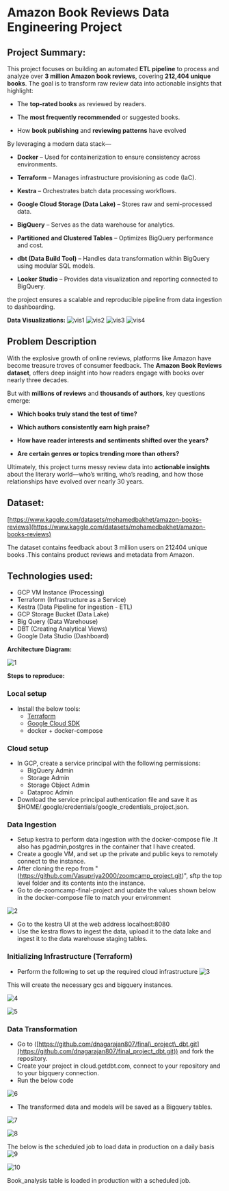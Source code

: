 

# **Amazon Book Reviews Data Engineering Project**

## **Project Summary:**

This project focuses on building an automated **ETL pipeline** to process and analyze over **3 million Amazon book reviews**, covering **212,404 unique books**. The goal is to transform raw review data into actionable insights that highlight:

* The **top-rated books** as reviewed by readers.

* The **most frequently recommended** or suggested books.

* How **book publishing** and **reviewing patterns** have evolved 

By leveraging a modern data stack—

* **Docker** – Used for containerization to ensure consistency across environments.

* **Terraform** – Manages infrastructure provisioning as code (IaC).

* **Kestra** – Orchestrates batch data processing workflows.

* **Google Cloud Storage (Data Lake)** – Stores raw and semi-processed data.

* **BigQuery** – Serves as the data warehouse for analytics.

* **Partitioned and Clustered Tables** – Optimizes BigQuery performance and cost.

* **dbt (Data Build Tool)** – Handles data transformation within BigQuery using modular SQL models.

* **Looker Studio** – Provides data visualization and reporting connected to BigQuery.
      
the project ensures a scalable and reproducible pipeline from data ingestion to dashboarding.

**Data Visualizations:**
![vis1](https://github.com/user-attachments/assets/3b51b131-116c-4f69-ad2c-802ddddcc3e8)
![vis2](https://github.com/user-attachments/assets/3731dbf1-1556-49d4-a408-61380375dc37)
![vis3](https://github.com/user-attachments/assets/7f447eb5-a4ae-4c04-b554-1351e1c27240)
![vis4](https://github.com/user-attachments/assets/e5c4851a-d6d6-4d21-8bf5-14a74b73de65)



## **Problem Description**

With the explosive growth of online reviews, platforms like Amazon have become treasure troves of consumer feedback. The **Amazon Book Reviews dataset**,  offers deep insight into how readers engage with books over nearly three decades.

But with **millions of reviews** and **thousands of authors**, key questions emerge:

*  **Which books truly stand the test of time?**

*  **Which authors consistently earn high praise?**

*  **How have reader interests and sentiments shifted over the years?**

*  **Are certain genres or topics trending more than others?**

Ultimately, this project turns messy review data into **actionable insights** about the literary world—who’s writing, who’s reading, and how those relationships have evolved over nearly 30 years.

##  **Dataset:**

[https://www.kaggle.com/datasets/mohamedbakhet/amazon-books-reviews](https://www.kaggle.com/datasets/mohamedbakhet/amazon-books-reviews)

The dataset contains feedback about 3 million users on 212404 unique books .This contains product reviews and metadata from Amazon.
## **Technologies used:**

* GCP VM Instance (Processing)  
* Terraform (Infrastructure as a Service)  
* Kestra (Data Pipeline for ingestion  \- ETL)  
* GCP Storage Bucket (Data Lake)  
* Big Query (Data Warehouse)  
* DBT (Creating Analytical Views)  
* Google Data Studio (Dashboard)

**Architecture Diagram:**

![1](https://github.com/user-attachments/assets/cd36d245-9d4d-442b-9e12-53c43fad3378)

**Steps to reproduce:**

### **Local setup**

* Install the below tools:  
  * [Terraform](https://www.terraform.io/downloads)  
  * [Google Cloud SDK](https://cloud.google.com/sdk/docs/install-sdk#deb)  
  * docker \+ docker-compose

### **Cloud setup**

* In GCP, create a service principal with the following permissions:  
  * BigQuery Admin  
  * Storage Admin  
  * Storage Object Admin  
  * Dataproc Admin  
* Download the service principal authentication file and save it as $HOME/.google/credentials/google\_credentials\_project.json.

### **Data Ingestion**

* Setup kestra to perform data ingestion with the docker-compose file .It also has pgadmin,postgres in the container that I have created.  
* Create a google VM, and set up the private and public keys to remotely connect to the instance.  
* After cloning the repo from "(https://github.com/Vasupriya2000/zoomcamp_project.git)", sftp the top level folder and its contents into the instance.  
* Go to de-zoomcamp-final-project and update the values shown below in the docker-compose file to match your environment

![2](https://github.com/user-attachments/assets/8f466a18-6f69-449e-985b-aac7878738b5)


* Go to the kestra UI at the web address localhost:8080   
* Use the kestra flows to ingest the data, upload it to the data lake and ingest it to the data warehouse staging tables.

### **Initializing Infrastructure (Terraform)**

* Perform the following to set up the required cloud infrastructure
  ![3](https://github.com/user-attachments/assets/f241697d-c9bf-42e6-a74b-08a3cc02763a)


This will create the necessary gcs and bigquery instances.

![4](https://github.com/user-attachments/assets/9560dcdd-4026-400b-aca1-3083d066dbfd)

![5](https://github.com/user-attachments/assets/23ab99d4-0cb4-4d12-88d2-f1a05c6d6370)


### **Data Transformation**

* Go to ([https://github.com/dnagarajan807/final\_project\_dbt.git](https://github.com/dnagarajan807/final_project_dbt.git)) and fork the repository.  
* Create your project in cloud.getdbt.com, connect to your repository and to your bigquery connection.  
* Run the below code

![6](https://github.com/user-attachments/assets/c381c20a-4495-4f64-b4c4-4be17d7aaf03)


* The transformed data and models will be saved as a Bigquery tables.

![7](https://github.com/user-attachments/assets/4507a304-2eb6-4a77-9a7b-caa2d17e92e1)

![8](https://github.com/user-attachments/assets/2f135891-30fc-4e78-a2e8-31e795efbb62)

The below is the scheduled job to load data in production on a daily basis
![9](https://github.com/user-attachments/assets/e65d2fee-b26b-4896-b903-70c46dbf4525)

![10](https://github.com/user-attachments/assets/7a7c3a01-77ff-45c0-9920-2a40d43edf5a)

Book\_analysis table is loaded in production with a scheduled job.



